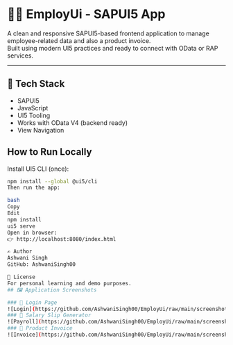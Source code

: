 # 👨‍💼 EmployUi - SAPUI5 App

A clean and responsive SAPUI5-based frontend application to manage employee-related data and also a product invoice.  
Built using modern UI5 practices and ready to connect with OData or RAP services.

---

## 🔧 Tech Stack

- SAPUI5
- JavaScript
- UI5 Tooling
- Works with OData V4 (backend ready)
- View Navigation 



## How to Run Locally

Install UI5 CLI (once):

```bash
npm install --global @ui5/cli
Then run the app:

bash
Copy
Edit
npm install
ui5 serve
Open in browser:
👉 http://localhost:8080/index.html

✍️ Author
Ashwani Singh
GitHub: AshwaniSingh00

📜 License
For personal learning and demo purposes.
## 🖼️ Application Screenshots

### 🔐 Login Page
![Login](https://github.com/AshwaniSingh00/EmployUi/raw/main/screenshots/login.png)
### 💼 Salary Slip Generator
![Payroll](https://github.com/AshwaniSingh00/EmployUi/raw/main/screenshots/EmpPayroll.png)
### 🧾 Product Invoice
![Invoice](https://github.com/AshwaniSingh00/EmployUi/raw/main/screenshots/Invoice.png)
